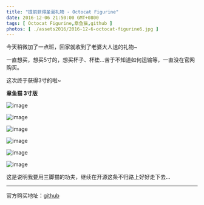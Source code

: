 ```yaml
---
title: "提前获得圣诞礼物 - Octocat Figurine"
date: 2016-12-06 21:50:00 GMT+0800
tags: [ Octocat Figurine,章鱼猫,github ]
photos: [ ./assets2016/2016-12-6-octocat-figurine6.jpg ]
---
```


今天稍微加了一点班，回家就收到了老婆大人送的礼物~

一直想买，想买5寸的，想买杯子、杯垫...苦于不知道如何运输等，一直没在官网购买。

这次终于获得3寸的啦~

<!-- truncate -->

**章鱼猫 3寸版**

![image](./assets2016/2016-12-6-octocat-figurine1.jpg)

![image](./assets2016/2016-12-6-octocat-figurine2.jpg)

![image](./assets2016/2016-12-6-octocat-figurine3.jpg)

![image](./assets2016/2016-12-6-octocat-figurine4.jpg)

![image](./assets2016/2016-12-6-octocat-figurine5.jpg)

![image](./assets2016/2016-12-6-octocat-figurine6.jpg)

这是说明我要用三脚猫的功夫，继续在开源这条不归路上好好走下去...

---

官方购买地址：[github](https://github.myshopify.com/products/octocat-figurine)

